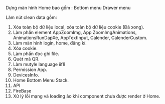 Dựng màn hình Home bao gồm :
Bottom menu 
Drawer menu

Làm nút clean data gồm: 
1. Xóa toàn bộ dữ liệu local, xóa toàn bộ dữ liệu cookie (Đã xong).
2. Làm phần element AppZoomImg, App ZoomImgAnimations, AnimationsRunDapXe, AppTextInput, Calender, CalenderCustom.
3. Làm màn hình login, home, đăng kí.
4. Xóa cookie.
5. Làm phần đọc ghi file.
6. Quét mã QR.
7. Làm mutyle language iif8
8. Permission App.
9. DevicesInfo.
10. Home Bottom Menu Stack.
11. API
12. FireBase
13. Xử lý lỗi mạng và loading ảo khi component chưa được render ở Home.


